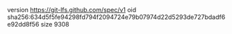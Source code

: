 version https://git-lfs.github.com/spec/v1
oid sha256:634d5f5fe94298fd794f2094724e79b07974d22d5293de727bdadf6e92dd8f56
size 9308
